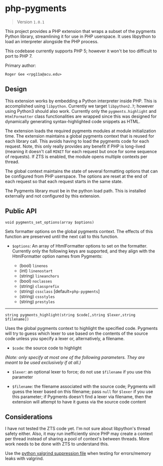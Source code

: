 php-pygments
============

> Version `1.0.1`

This project provides a PHP extension that wraps a subset of the pygments Python
library, streamlining it for use in PHP userspace. It uses libpython to load an
interpreter alongside the PHP process.

This codebase currently supports PHP 5; however it won't be too difficult to
port to PHP 7.

Primary author:

    Roger Gee <rpg11a@acu.edu>

Design
------

This extension works by embedding a Python interpreter inside PHP. This is
accomplished using `libpython`. Currently we target `libpython2.7`; however
using Python3 should also work. Currently only the `pygments.highlight` and
`HtmlFormatter` class functionalities are wrapped since this was designed for
dynamically generating syntax-highlighted code snippets as HTML.

The extension loads the required pygments modules at module initialization
time. The extension maintains a global pygments context that is reused for each
library call. This avoids having to load the pygments code for each
request. Note, this only really provides any benefit if PHP is long-lived
(meaning it doesn't call `MINIT` for each request but once for some sequence of
requests). If ZTS is enabled, the module opens multiple contexts per thread.

The global context maintains the state of several formatting options that can be
configured from PHP userspace. The options are reset at the end of each request
so that each request starts in the same state.

The Pygments library must be in the python load path. This is installed
externally and not configured by this extension.

Public API
----------

`void pygments_set_options(array $options)`

Sets formatter options on the global pygments context. The effects of this
function are preserved until the next call to this function.

* `$options`: An array of HtmlFormatter options to set on the
  formatter. Currently only the following keys are supported, and they align
  with the HtmlFormatter option names from Pygments:

    - (bool) `linenos`
    - (int) `linenostart`
    - (string) `lineanchors`
    - (bool) `noclasses`
    - (string) `classprefix`
    - (string) `cssclass`     [default=`php-pygments`]
    - (string) `cssstyles`
    - (string) `prestyles`

***

`string pygments_highlight(string $code[,string $lexer,string $filename])`

Uses the global pygments context to highlight the specified code. Pygments will
try to guess which lexer to use based on the contents of the source code unless
you specify a lexer or, alternatively, a filename.

* `$code`: the source code to highlight

_(Note: only specify at most one of the following parameters. They are meant to
be used exclusively if at all.)_

* `$lexer`: an optional lexer to force; do not use `$filename` if you use this
  parameter

* `$filename`: the filename associated with the source code; Pygments will guess
  the lexer based on this filename; pass `null` for `$lexer` if you use this
  parameter; if Pygments doesn't find a lexer via filename, then the extension
  will attempt to have it guess via the source code content

Considerations
--------------

I have not tested the ZTS code yet. I'm not sure about libpython's thread safety
either. Also, it may run inefficiently since PHP may create a context per thread
instead of sharing a pool of context's between threads. More work needs to be
done with ZTS to understand this.

Use the [python valgrind suppression file](https://svn.python.org/projects/python/trunk/Misc/valgrind-python.supp) when testing for errors/memory leaks with valgrind.
